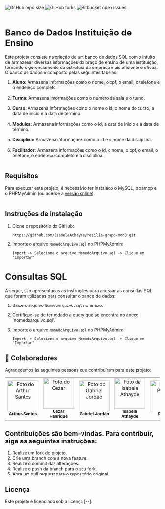 ![GitHub repo size](https://img.shields.io/github/repo-size/iuricode/README-template?style=for-the-badge)
![GitHub forks](https://img.shields.io/github/forks/iuricode/README-template?style=for-the-badge)
![Bitbucket open issues](https://img.shields.io/bitbucket/issues/iuricode/README-template?style=for-the-badge)
<br></br>

# Banco de Dados Instituição de Ensino

Este projeto consiste na criação de um banco de dados SQL com o intuito de armazenar diversas informações do braço de ensino de uma instituição, tornando o gerenciamento da estrutura da empresa mais eficiente e eficaz. <br>
O banco de dados é composto pelas seguintes tabelas:

1.  **Aluno:** Armazena informações como o nome, o cpf, o email, o telefone e o endereço completo.
<br></br>
2.  **Turma:** Armazena informações como o numero da sala e o turno.
<br></br>
3.  **Curso:** Armazena informações como o nome o id, o nome do curso, a data de inicio e a data de término.
<br></br>
4.  **Modulos:** Armazena informações como o id, a data de inicio e a data de término.
<br></br>
5.  **Disciplina:**  Armazena informações como o id e o nome da disciplina.
<br></br>
6.  **Facilitador:**  Armazena informações como o id, o nome, o cpf, o email, o telefone, o endereço completo e a disciplina. 
<br></br>

## Requisitos
Para executar este projeto, é necessário ter instalado o MySQL, o xampp e o PHPMyAdmin (ou  acesse a  <a href="http://localhost/phpmyadmin">versão online</a>).
<br></br>

## Instruções de instalação

1. Clone o repositório do GitHub:
   ```
   https://github.com/IsabelaAthayde/resilia-grupo-mod3.git
   ```

2. Importe o arquivo `NomedoArquivo.sql` no PHPMyAdmin:
   ```
   Import -> Selecione o arquivo NomedoArquivo.sql -> Clique em "Importar"
   ```

# Consultas SQL

A seguir, são apresentadas as instruções para acessar as consultas SQL que foram utilizadas para consultar o banco de dados:

1. Baixe o arquivo `NomedoArquivo.sql` no anexo:

2. Certifique-se de ter rodado a query que se encontra no anexo 'nomedoarquivo.sql'.

3. Importe o arquivo `NomedoArquivo.sql` no PHPMyAdmin:
   ```
   Import -> Selecione o arquivo NomedoArquivo.sql -> Clique em "Importar"
   ```

## 🤝 Colaboradores

Agradecemos às seguintes pessoas que contribuíram para este projeto:

  <table>
    <tr>
      <td align="center">
        <a href="https://github.com/fx987">
          <img src="https://avatars.githubusercontent.com/u/105022921?v=4" width="100px;" alt="Foto do Arthur Santos"/><br>
          <sub>
            <b>Arthur Santos</b>
          </sub>
        </a>
      </td>
      <td align="center">
        <a href="https://github.com/CezarHick">
          <img src="https://avatars.githubusercontent.com/u/132731147?v=4" width="100px;" alt="Foto do Cezar"/><br>
          <sub>
            <b>Cezar Henrique</b>
          </sub>
        </a>
      </td>
      <td align="center">
        <a href="https://github.com/jordaozz">
          <img src="https://avatars.githubusercontent.com/u/143561413?v=4" width="100px;" alt="Foto do Gabriel Jordão"/><br>
          <sub>
            <b>Gabriel Jordão</b>
          </sub>
        </a>
      </td>
      <td align="center">
        <a href="https://github.com/IsabelaAthayde">
          <img src="https://avatars.githubusercontent.com/u/100873483?v=4" width="100px;" alt="Foto da Isabela Athayde"/><br>
          <sub>
            <b>Isabela Athayde</b>
          </sub>
        </a>
      </td>
      <td align="center">
            <a href="https://github.com/Priscila">
           <img src="https://avatars.githubusercontent.com/u/144072715?v=4" width="100px;" alt="Foto da Priscila"/><br>
          <sub>
            <b>Priscila</b>
          </sub>
        </a>
      </td>
      <td align="center">
        <a href="https://github.com/samgomes0305">
          <img src="https://avatars.githubusercontent.com/u/143973237?v=4" width="100px;" alt="Foto do Samuel Galvão"/><br>
          <sub>
            <b>Samuel Galvão</b>
          </sub>
        </a>
      </td
    </tr>
  </table>

## Contribuições são bem-vindas. Para contribuir, siga as seguintes instruções:

  1. Realize um fork do projeto.
  2. Crie uma branch com a nova feature.
  3. Realize o commit das alterações.
  4. Realize o push da branch para o seu fork.
  5. Abra um pull request para o repositório original.

## Licença
  
  Este projeto é licenciado sob a licença [--].
